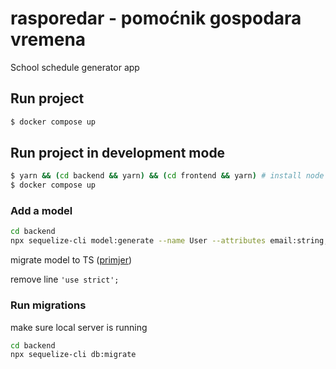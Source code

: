 # rasporedar - pomoćnik gospodara vremena

School schedule generator app

## Run project

```sh
$ docker compose up
```

## Run project in development mode

```sh
$ yarn && (cd backend && yarn) && (cd frontend && yarn) # install node packages on host machine for eslint, husky...
$ docker compose up
```

### Add a model

```sh
cd backend
npx sequelize-cli model:generate --name User --attributes email:string,password:string
```

migrate model to TS ([primjer](./backend/src/models/user.ts))

remove line `'use strict';`

### Run migrations

make sure local server is running

```sh
cd backend
npx sequelize-cli db:migrate
```
